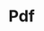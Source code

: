 # Pdf

<v-pdf>
  <v-pdf-rect />
  <v-pdf-rect :x="v.x" :y="10" :width="70" :height="50" />
</v-pdf>
